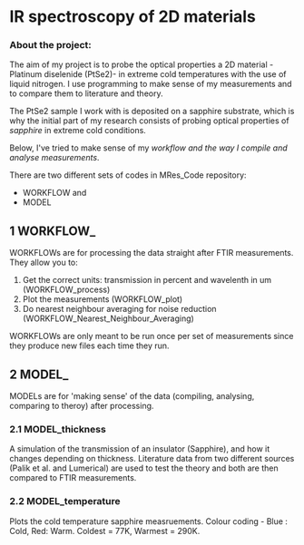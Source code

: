 # IR spectroscopy of 2D materials

### About the project:
The aim of my project is to probe the optical properties a 2D material -Platinum diselenide (PtSe2)- in extreme cold temperatures with the use of liquid nitrogen.
I use programming to make sense of my measurements and to compare them to literature and theory.

The PtSe2 sample I work with is deposited on a sapphire substrate, which is why the initial part of my research consists of probing optical properties of *sapphire* in extreme cold conditions.

Below, I've tried to make sense of my *workflow and the way I compile and analyse measurements*.

There are two different sets of codes in MRes_Code repository:
- WORKFLOW and
- MODEL

## 1 WORKFLOW_
WORKFLOWs are for processing the data straight after FTIR measurements. They allow you to:
1. Get the correct units: transmission in percent and wavelenth in um (WORKFLOW_process)
2. Plot the measurements (WORKFLOW_plot)
3. Do nearest neighbour averaging for noise reduction (WORKFLOW_Nearest_Neighbour_Averaging)

WORKFLOWs are only meant to be run once per set of measurements since they produce new files each time they run.

## 2 MODEL_

MODELs are for 'making sense' of the data (compiling, analysing, comparing to theroy) after processing.

### 2.1 MODEL_thickness
A simulation of the transmission of an insulator (Sapphire), and how it changes depending on thickness.
Literature data from two different sources (Palik et al. and Lumerical) are used to test the theory and both are then compared to FTIR measurements.

### 2.2 MODEL_temperature
Plots the cold temperature sapphire measruements. 
Colour coding - Blue : Cold, Red: Warm. Coldest = 77K, Warmest = 290K.






